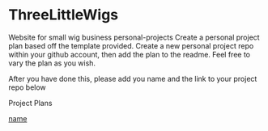 # ThreeLittleWigs
Website for small wig business
personal-projects
Create a personal project plan based off the template provided. Create a new personal project repo within your github account, then add the plan to the readme. Feel free to vary the plan as you wish.

After you have done this, please add you name and the link to your project repo below

Project Plans

[name](project-plan-name.md)
